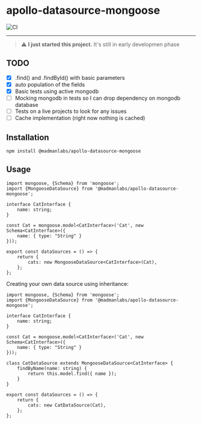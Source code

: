 # apollo-datasource-mongoose

![CI](https://github.com/madman-labs/apollo-datasource-mongoose/actions/workflows/ci.yml/badge.svg?branch=main)

---

> :warning: **I just started this project.** It's still in early developmen phase

## TODO

- [x] .find() and .findById() with basic parameters
- [x] auto population of the fields
- [x] Basic tests using active mongodb
- [ ] Mocking mongodb in tests so I can drop dependency on mongodb database
- [ ] Tests on a live projects to look for any issues
- [ ] Cache implementation (right now nothing is cached)

## Installation

```
npm install @madmanlabs/apollo-datasource-mongoose
```

## Usage

```
import mongoose, {Schema} from 'mongoose';
import {MongooseDataSource} from '@madmanlabs/apollo-datasource-mongoose';

interface CatInterface {
    name: string;
}

const Cat = mongoose.model<CatInterface>('Cat', new Schema<CatInterface>({
    name: { type: "String" }
}));

export const dataSources = () => {
    return {
        cats: new MongooseDataSource<CatInterface>(Cat),
    };
};
```

Creating your own data source using inheritance:

```
import mongoose, {Schema} from 'mongoose';
import {MongooseDataSource} from '@madmanlabs/apollo-datasource-mongoose';

interface CatInterface {
    name: string;
}

const Cat = mongoose.model<CatInterface>('Cat', new Schema<CatInterface>({
    name: { type: "String" }
}));

class CatDataSource extends MongooseDataSource<CatInterface> {
    findByName(name: string) {
        return this.model.find({ name });
    }
}

export const dataSources = () => {
    return {
        cats: new CatDataSource(Cat),
    };
};
```